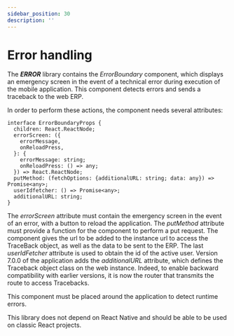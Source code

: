 ```yaml
---
sidebar_position: 30
description: ''
---
```


# Error handling

The **_ERROR_** library contains the _ErrorBoundary_ component, which displays an emergency screen in the event of a technical error during execution of the mobile application. This component detects errors and sends a traceback to the web ERP.

In order to perform these actions, the component needs several attributes:

```tsx
interface ErrorBoundaryProps {
  children: React.ReactNode;
  errorScreen: ({
    errorMessage,
    onReloadPress,
  }: {
    errorMessage: string;
    onReloadPress: () => any;
  }) => React.ReactNode;
  putMethod: (fetchOptions: {additionalURL: string; data: any}) => Promise<any>;
  userIdfetcher: () => Promise<any>;
  additionalURL: string;
}
```

The _errorScreen_ attribute must contain the emergency screen in the event of an error, with a button to reload the application. The _putMethod_ attribute must provide a function for the component to perform a put request. The component gives the url to be added to the instance url to access the TraceBack object, as well as the data to be sent to the ERP. The last _userIdFetcher_ attribute is used to obtain the id of the active user. Version 7.0.0 of the application adds the _additionalURL_ attribute, which defines the Traceback object class on the web instance. Indeed, to enable backward compatibility with earlier versions, it is now the router that transmits the route to access Tracebacks.

This component must be placed around the application to detect runtime errors.

This library does not depend on React Native and should be able to be used on classic React projects.
